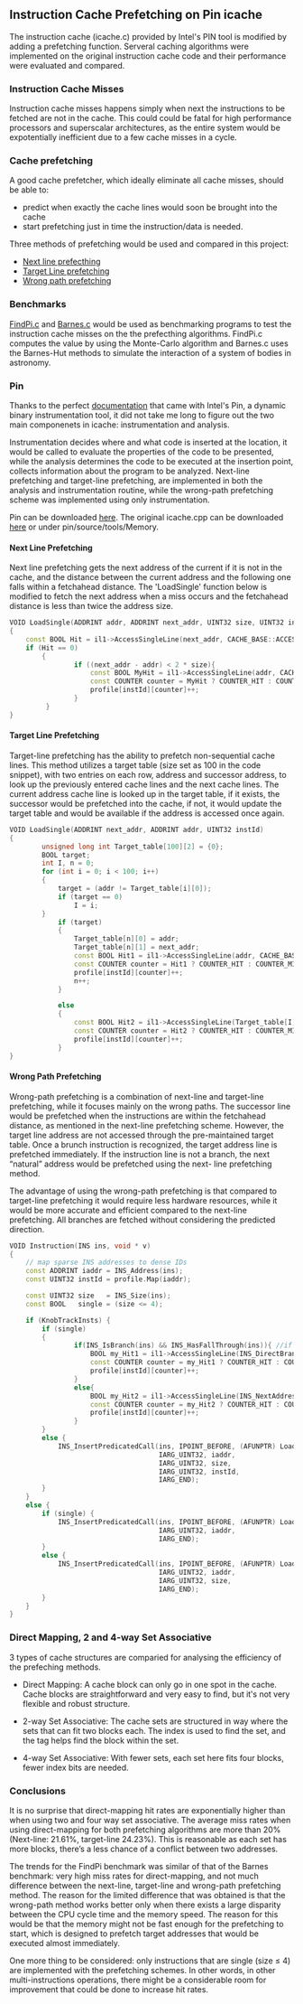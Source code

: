 ## Instruction Cache Prefetching on Pin icache
The instruction cache (icache.c) provided by Intel's PIN tool is modified by adding a prefetching function.
Serveral caching algorithms were implemented on the original instruction cache code and their performance were evaluated and compared.

### Instruction Cache Misses
Instruction cache misses happens simply when next the instructions to be fetched are not in the cache. This could could be fatal for high performance processors and superscalar architectures, as the entire system would be expotentially inefficient due to a few cache misses in a cycle.

### Cache prefetching 
A good cache prefetcher, which ideally eliminate all cache misses, should be able to: 
- predict when exactly the cache lines would soon be brought into the cache
- start prefetching just in time the instruction/data is needed.

Three methods of prefetching would be used and compared in this project: 
  - [Next line prefecthing](#next_line_prefetching)
  - [Target Line prefetching](#target_line_prefetching)
  - [Wrong path prefetching](#wrong_path_prefetching)
  
### Benchmarks
[FindPi.c](https://github.com/amandazhuyilan/Huntington-Ave-icache/blob/master/FindPi.c) and [Barnes.c](https://github.com/amandazhuyilan/Huntington-Ave-icache/blob/master/Barnes.c) would be used as benchmarking programs to test the instruction cache misses on the the prefecthing algorithms. FindPi.c computes the value by using the Monte-Carlo algorithm and Barnes.c uses the Barnes-Hut methods to simulate the interaction of a system of bodies in astronomy.

### Pin
Thanks to the perfect [documentation](https://software.intel.com/en-us/articles/pin-a-dynamic-binary-instrumentation-tool) that came with Intel's Pin, a dynamic binary instrumentation tool, it did not take me long to figure out the two main componenets in icache: instrumentation and analysis. 

Instrumentation decides where and what code is inserted at the location, it would be called to evaluate the properties of the code to be presented, while the analysis determines the code to be executed at the insertion point, collects information about the program to be analyzed. Next-line prefetching and target-line prefetching, are implemented in both the analysis and instrumentation routine, while the wrong-path prefetching scheme was implemented using only instrumentation.

Pin can be downloaded [here](https://software.intel.com/en-us/articles/pin-a-binary-instrumentation-tool-downloads).
The original icache.cpp can be downloaded [here](https://github.com/amandazhuyilan/Huntington-Ave-icache/blob/master/icache.cpp) or under pin/source/tools/Memory.

<a name="next_line_prefetching"></a>
#### Next Line Prefetching 
Next line prefetching gets the next address of the current if it is not in the cache, and the distance between the current address and the following one falls within a fetchahead distance. The 'LoadSingle' function below is modified to fetch the next address when a miss occurs and the fetchahead distance is less than twice the address size.

```c++
VOID LoadSingle(ADDRINT addr, ADDRINT next_addr, UINT32 size, UINT32 instId)
{
    const BOOL Hit = il1->AccessSingleLine(next_addr, CACHE_BASE::ACCESS_TYPE_LOAD);
    if (Hit == 0)
        {
                if ((next_addr - addr) < 2 * size){
                    const BOOL MyHit = il1->AccessSingleLine(addr, CACHE_BASE::ACCESS_TYPE_LOAD);
                    const COUNTER counter = MyHit ? COUNTER_HIT : COUNTER_MISS;
                    profile[instId][counter]++;
                }
         }
}
```

<a name="target_line_prefetching"></a>
#### Target Line Prefetching
Target-line prefetching has the ability to prefetch non-sequential cache lines. This method utilizes a target table (size set as 100 in the code snippet), with two entries on each row, address and successor address, to look up the previously entered cache lines and the next cache lines. The current address cache line is looked up in the target table, if it exists, the successor would be prefetched into the cache, if not, it would update the target table and would be available if the address is accessed once again. 

```c++
VOID LoadSingle(ADDRINT next_addr, ADDRINT addr, UINT32 instId)
{
      	unsigned long int Target_table[100][2] = {0};
        BOOL target;
        int I, n = 0;
        for (int i = 0; i < 100; i++)
        {
            target = (addr != Target_table[i][0]);
            if (target == 0)
                I = i;
        }
            if (target)
            {
                Target_table[n][0] = addr;
                Target_table[n][1] = next_addr;
                const BOOL Hit1 = il1->AccessSingleLine(addr, CACHE_BASE::ACCESS_TYPE_LOAD);
                const COUNTER counter = Hit1 ? COUNTER_HIT : COUNTER_MISS;
                profile[instId][counter]++;
                n++;
            }

            else
            {
                const BOOL Hit2 = il1->AccessSingleLine(Target_table[I][1], CACHE_BASE::ACCESS_TYPE_LOAD);
                const COUNTER counter = Hit2 ? COUNTER_HIT : COUNTER_MISS;
                profile[instId][counter]++;
            }
}
```

<a name="wrong_path_prefetching"></a>
#### Wrong Path Prefetching
Wrong-path prefetching is a combination of next-line and target-line prefetching, while it focuses mainly on the wrong paths. The successor line would be prefetched when the instructions are within the fetchahead distance, as mentioned in the next-line prefetching scheme. However, the target line address are not accessed through the pre-maintained target table. Once a brunch instruction is recognized, the target address line is prefetched immediately. If the instruction line is not a branch, the next “natural” address would be prefetched using the next- line prefetching method.


The advantage of using the wrong-path prefetching is that compared to target-line prefetching it would require less hardware resources, while it would be more accurate and efficient compared to the next-line prefetching. All branches are fetched without considering the predicted direction.

```c++
VOID Instruction(INS ins, void * v)
{
    // map sparse INS addresses to dense IDs
    const ADDRINT iaddr = INS_Address(ins);
    const UINT32 instId = profile.Map(iaddr);

    const UINT32 size   = INS_Size(ins);
    const BOOL   single = (size <= 4);

    if (KnobTrackInsts) {
        if (single)
        {
                if(INS_IsBranch(ins) && INS_HasFallThrough(ins)){ //if is taken branch
                    BOOL my_Hit1 = il1->AccessSingleLine(INS_DirectBranchOrCallTargetAddress(ins), CACHE_BASE::ACCESS_TYPE_LOAD);
                    const COUNTER counter = my_Hit1 ? COUNTER_HIT : COUNTER_MISS;
                    profile[instId][counter]++;
                }
                else{
                    BOOL my_Hit2 = il1->AccessSingleLine(INS_NextAddress(ins), CACHE_BASE::ACCESS_TYPE_LOAD);
                    const COUNTER counter = my_Hit2 ? COUNTER_HIT : COUNTER_MISS;
                    profile[instId][counter]++;
                }
        }
        else {
            INS_InsertPredicatedCall(ins, IPOINT_BEFORE, (AFUNPTR) LoadMulti,
                                     IARG_UINT32, iaddr,
                                     IARG_UINT32, size,
                                     IARG_UINT32, instId,
                                     IARG_END);
        }
    }
    else {
        if (single) {
            INS_InsertPredicatedCall(ins, IPOINT_BEFORE, (AFUNPTR) LoadSingleFast,
                                     IARG_UINT32, iaddr,
                                     IARG_END);
        }
        else {
            INS_InsertPredicatedCall(ins, IPOINT_BEFORE, (AFUNPTR) LoadMultiFast,
                                     IARG_UINT32, iaddr,
                                     IARG_UINT32, size,
                                     IARG_END);
        }
    }
}
```
### Direct Mapping, 2 and 4-way Set Associative
3 types of cache structures are comparied for analysing the efficiency of the prefeching methods.

- Direct Mapping: A cache block can only go in one spot in the cache. Cache blocks are straightforward and very easy to
find, but it‛s not very flexible and robust structure.

- 2-way Set Associative: The cache sets are structured in way where the sets that can fit
two blocks each. The index is used to find the set, and the tag helps find the block within the set.

- 4-way Set Associative: With fewer sets, each set here fits four blocks, fewer index bits are needed.

### Conclusions

It is no surprise that direct-mapping hit rates are exponentially higher than when using two and four way set associative. The average miss rates when using direct-mapping for both prefetching algorithms are more than 20% (Next-line: 21.61%, target-line 24.23%). This is reasonable as each set has more blocks, there’s a less chance of a conflict between two addresses.

The trends for the FindPi benchmark was similar of that of the Barnes benchmark: very high miss rates for direct-mapping, and not much difference between the next-line, target-line and wrong-path prefetching method. The reason for the limited difference that was obtained is that the wrong-path method works better only when there exists a large disparity between the CPU cycle time and the memory speed. The reason for this would be that the memory might not be fast enough for the prefetching to start, which is designed to prefetch target addresses that would be executed almost immediately.

One more thing to be considered: only instructions that are single (size ≤ 4) are implemented with the prefetching schemes. In other words, in other multi-instructions operations, there might be a considerable room for improvement that could be done to increase hit rates. 
